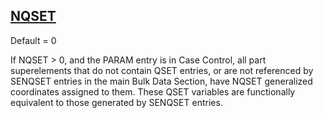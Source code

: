 ## [NQSET](https://help.hexagonmi.com/bundle/MSC_Nastran_2022.4/page/Nastran_Combined_Book/qrg/parameters/TOC.NQSET.xhtml)

Default = 0

If NQSET > 0, and the PARAM entry is in Case Control, all part superelements that do not contain QSET entries, or are not referenced by SENQSET entries in the main Bulk Data Section, have NQSET generalized coordinates assigned to them. These QSET variables are functionally equivalent to those generated by SENQSET entries.

